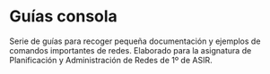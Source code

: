 # Guías consola
Serie de guías para recoger pequeña documentación y ejemplos de comandos importantes de redes.
Elaborado para la asignatura de Planificación y Administración de Redes de 1º de ASIR.

